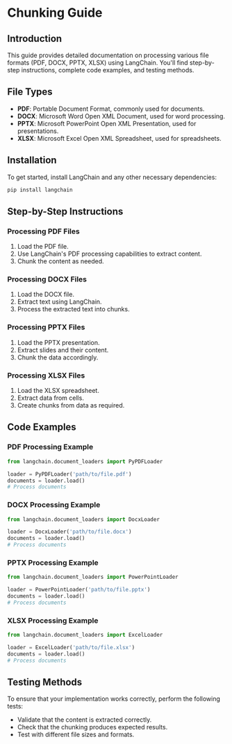 # Chunking Guide

## Introduction
This guide provides detailed documentation on processing various file formats (PDF, DOCX, PPTX, XLSX) using LangChain. You'll find step-by-step instructions, complete code examples, and testing methods.

## File Types
- **PDF**: Portable Document Format, commonly used for documents.
- **DOCX**: Microsoft Word Open XML Document, used for word processing.
- **PPTX**: Microsoft PowerPoint Open XML Presentation, used for presentations.
- **XLSX**: Microsoft Excel Open XML Spreadsheet, used for spreadsheets.

## Installation
To get started, install LangChain and any other necessary dependencies:
```bash
pip install langchain
```

## Step-by-Step Instructions
### Processing PDF Files
1. Load the PDF file.
2. Use LangChain's PDF processing capabilities to extract content.
3. Chunk the content as needed.

### Processing DOCX Files
1. Load the DOCX file.
2. Extract text using LangChain.
3. Process the extracted text into chunks.

### Processing PPTX Files
1. Load the PPTX presentation.
2. Extract slides and their content.
3. Chunk the data accordingly.

### Processing XLSX Files
1. Load the XLSX spreadsheet.
2. Extract data from cells.
3. Create chunks from data as required.

## Code Examples
### PDF Processing Example
```python
from langchain.document_loaders import PyPDFLoader

loader = PyPDFLoader('path/to/file.pdf')
documents = loader.load()
# Process documents
```

### DOCX Processing Example
```python
from langchain.document_loaders import DocxLoader

loader = DocxLoader('path/to/file.docx')
documents = loader.load()
# Process documents
```

### PPTX Processing Example
```python
from langchain.document_loaders import PowerPointLoader

loader = PowerPointLoader('path/to/file.pptx')
documents = loader.load()
# Process documents
```

### XLSX Processing Example
```python
from langchain.document_loaders import ExcelLoader

loader = ExcelLoader('path/to/file.xlsx')
documents = loader.load()
# Process documents
```

## Testing Methods
To ensure that your implementation works correctly, perform the following tests:
- Validate that the content is extracted correctly.
- Check that the chunking produces expected results.
- Test with different file sizes and formats.
